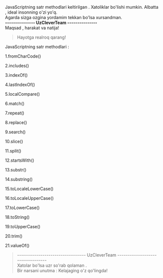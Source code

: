 JavaScriptning satr methodlari keltirilgan . Xatoliklar bo'lishi mumkin. Albatta , ideal insonning o'zi yo'q.<br>
Agarda sizga ozgina yordamim tekkan bo'lsa xursandman.<br> 
**--------------- UzCleverTeam ---------------**<br>
Maqsad , harakat va natija!<br>
>Hayotga realroq qarang!

JavaScriptning satr methodlari :

1.fromCharCode()

2.includes()

3.indexOf()

4.lastIndexOf()

5.localCompare()

6.match()

7.repeat()

8.replace()

9.search()

10.slice()

11.split()

12.startsWith()

13.substr()

14.substring()

15.toLocaleLowerCase()

16.toLocaleUpperCase()

17.toLowerCase()

18.toString()

19.toUpperCase()

20.trim()

21.valueOf()


>-----------------------------------  UzCleverTeam  -----------------------------------<br>
Xatolar bo'lsa uzr so'rab qolaman . <br>Bir narsani unutma : Kelajaging o'z qo'lingda!
